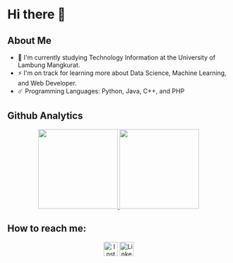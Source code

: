 # Hi there 👋

<!--
**krisyohanda/krisyohanda** is a ✨ _special_ ✨ repository because its `README.md` (this file) appears on your GitHub profile.

Here are some ideas to get you started:

- 🔭 I’m currently working on ...
- 🌱 I’m currently learning ...
- 👯 I’m looking to collaborate on ...
- 🤔 I’m looking for help with ...
- 💬 Ask me about ...
- 📫 How to reach me: ...
- 😄 Pronouns: ...
- ⚡ Fun fact: ...
-->
## About Me

- 🌱 I'm currently studying Technology Information at the University of Lambung Mangkurat.
- ⚡ I'm on track for learning more about Data Science, Machine Learning, and Web Developer.
- ☄️ Programming Languages: Python, Java, C++, and PHP

## Github Analytics

<p align="center">
<a href="https://github.com/krisyohanda">
  <img height="180em" src="https://github-readme-stats-eight-theta.vercel.app/api?username=krisyohanda&show_icons=true&theme=algolia&include_all_commits=true&count_private=true"/>
  <img height="180em" src="https://github-readme-stats-eight-theta.vercel.app/api/top-langs/?username=krisyohanda&layout=compact&langs_count=8&theme=algolia"/>
</a>
</p>

## How to reach me:

<p align="center">
<a href="https://www.instagram.com/krisyohanda" target="_blank"><img src="https://img.shields.io/badge/Instagram-%23E4405F.svg?&style=flat-square&logo=instagram&logoColor=white" height="32px" alt="Instagram"></a>
<a href="https://www.linkedin.com/in/shendy-krisyohanda/" target="_blank"><img src="https://img.shields.io/badge/linkedin-%230077B5.svg?&style=for-the-badge&logo=linkedin&logoColor=white" height="32px" alt="LinkedIn"></a>
</p>
